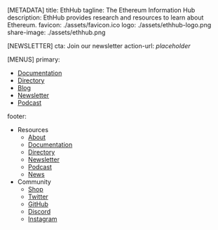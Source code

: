 [METADATA]
title: EthHub
tagline: The Ethereum Information Hub
description: EthHub provides research and resources to learn about Ethereum.
favicon: ./assets/favicon.ico
logo: ./assets/ethhub-logo.png
share-image: ./assets/ethhub.png

[NEWSLETTER]
cta: Join our newsletter
action-url: *placeholder*

[MENUS]
primary:
- [Documentation](./documentation)
- [Directory](./directory)
- [Blog](./blog)
- [Newsletter](https://ethhub.substack.com/)
- [Podcast](https://podcast.ethhub.io/)

footer:
- Resources
  - [About](./about.md)
  - [Documentation](./Documentation)
  - [Directory](./Directory)
  - [Newsletter](https://ethhub.substack.com/)
  - [Podcast](https://ethhub.substack.com/)
  - [News](./)
- Community
  - [Shop](https://shop.ethhub.io/)
  - [Twitter](https://twitter.com/ethhub_io)
  - [GitHub](https://github.com/commonaorg/ethhub-example)
  - [Discord](https://discordapp.com/invite/gw8AM98)
  - [Instagram](https://www.instagram.com/ethhub_io/)